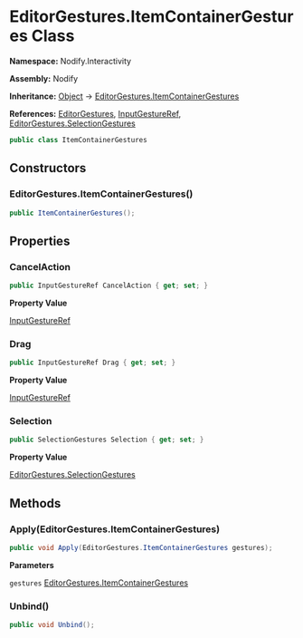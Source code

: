 # EditorGestures.ItemContainerGestures Class  
  
**Namespace:** Nodify.Interactivity  
  
**Assembly:** Nodify  
  
**Inheritance:** [Object](https://docs.microsoft.com/en-us/dotnet/api/System.Object) → [EditorGestures.ItemContainerGestures](Nodify_Interactivity_EditorGestures_ItemContainerGestures)  
  
**References:** [EditorGestures](Nodify_Interactivity_EditorGestures), [InputGestureRef](Nodify_Interactivity_InputGestureRef), [EditorGestures.SelectionGestures](Nodify_Interactivity_EditorGestures_SelectionGestures)  
  
```csharp  
public class ItemContainerGestures  
```  
  
## Constructors  
  
### EditorGestures.ItemContainerGestures()  
  
```csharp  
public ItemContainerGestures();  
```  
  
## Properties  
  
### CancelAction  
  
```csharp  
public InputGestureRef CancelAction { get; set; }  
```  
  
**Property Value**  
  
[InputGestureRef](Nodify_Interactivity_InputGestureRef)  
  
### Drag  
  
```csharp  
public InputGestureRef Drag { get; set; }  
```  
  
**Property Value**  
  
[InputGestureRef](Nodify_Interactivity_InputGestureRef)  
  
### Selection  
  
```csharp  
public SelectionGestures Selection { get; set; }  
```  
  
**Property Value**  
  
[EditorGestures.SelectionGestures](Nodify_Interactivity_EditorGestures_SelectionGestures)  
  
## Methods  
  
### Apply(EditorGestures.ItemContainerGestures)  
  
```csharp  
public void Apply(EditorGestures.ItemContainerGestures gestures);  
```  
  
**Parameters**  
  
`gestures` [EditorGestures.ItemContainerGestures](Nodify_Interactivity_EditorGestures_ItemContainerGestures)  
  
### Unbind()  
  
```csharp  
public void Unbind();  
```  
  
